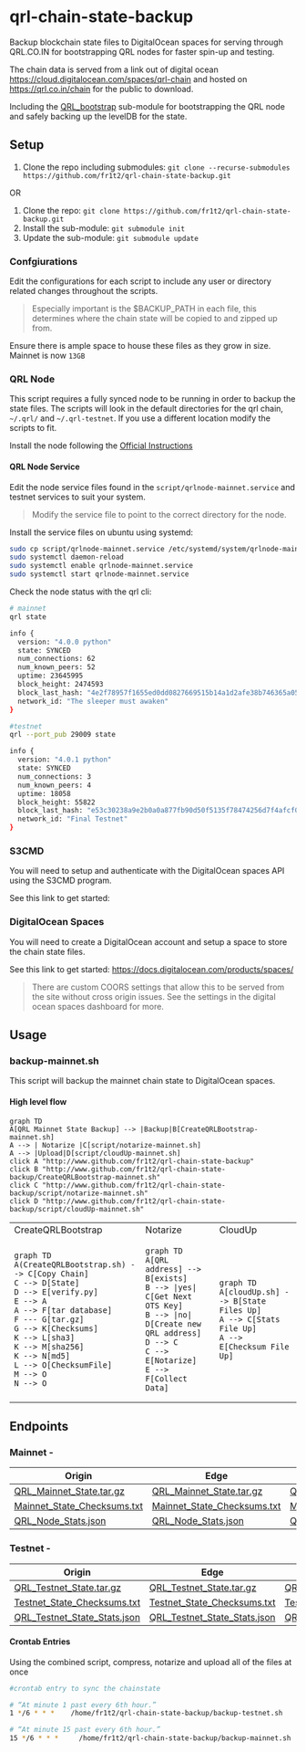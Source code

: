 # qrl-chain-state-backup
Backup blockchain state files to DigitalOcean spaces for serving through QRL.CO.IN for bootstrapping QRL nodes for faster spin-up and testing.  

The chain data is served from a link out of digital ocean https://cloud.digitalocean.com/spaces/qrl-chain and hosted on https://qrl.co.in/chain for the public to download.

Including the [QRL_bootstrap](https://github.com/0xFF0/QRL_bootstrap.git) sub-module for bootstrapping the QRL node and safely backing up the levelDB for the state.

## Setup

1. Clone the repo including submodules: `git clone --recurse-submodules https://github.com/fr1t2/qrl-chain-state-backup.git`

OR

1. Clone the repo: `git clone https://github.com/fr1t2/qrl-chain-state-backup.git`
2. Install the sub-module: `git submodule init`
3. Update the sub-module: `git submodule update`

### Confgiurations

Edit the configurations for each script to include any user or directory related changes throughout the scripts.

> Especially important is the $BACKUP_PATH in each file, this determines where the chain state will be copied to and zipped up from.

Ensure there is ample space to house these files as they grow in size. Mainnet is now `13GB`


### QRL Node

This script requires a fully synced node to be running in order to backup the state files. The scripts will look in the default directories for the qrl chain, `~/.qrl/` and `~/.qrl-testnet`. If you use a different location modify the scripts to fit.

Install the node following the [Official Instructions](https://docs.theqrl.org/node/QRLnode/)

#### QRL Node Service

Edit the node service files found in the `script/qrlnode-mainnet.service` and testnet services to suit your system. 

> Modify the service file to point to the correct directory for the node.

Install the service files on ubuntu using systemd:

```bash
sudo cp script/qrlnode-mainnet.service /etc/systemd/system/qrlnode-mainnet.service
sudo systemctl daemon-reload
sudo systemctl enable qrlnode-mainnet.service
sudo systemctl start qrlnode-mainnet.service
```

Check the node status with the qrl cli:


```bash
# mainnet
qrl state

info {
  version: "4.0.0 python"
  state: SYNCED
  num_connections: 62
  num_known_peers: 52
  uptime: 23645995
  block_height: 2474593
  block_last_hash: "4e2f78957f1655ed0dd0827669515b14a1d2afe38b746365a05f86db03000000"
  network_id: "The sleeper must awaken"
}

```

```bash
#testnet
qrl --port_pub 29009 state

info {
  version: "4.0.1 python"
  state: SYNCED
  num_connections: 3
  num_known_peers: 4
  uptime: 18058
  block_height: 55822
  block_last_hash: "e53c30238a9e2b0a0a877fb90d50f5135f78474256d7f4afcf0f59da106e2000"
  network_id: "Final Testnet"
}

```


### S3CMD

You will need to setup and authenticate with the DigitalOcean spaces API using the S3CMD program.

See this link to get started: 


### DigitalOcean Spaces

You will need to create a DigitalOcean account and setup a space to store the chain state files.

See this link to get started: https://docs.digitalocean.com/products/spaces/

> There are custom COORS settings that allow this to be served from the site without cross origin issues. See the settings in the digital ocean spaces dashboard for more.


## Usage

### backup-mainnet.sh

This script will backup the mainnet chain state to DigitalOcean spaces.

#### High level flow

```mermaid
graph TD
A[QRL Mainnet State Backup] --> |Backup|B[CreateQRLBootstrap-mainnet.sh]
A --> | Notarize |C[script/notarize-mainnet.sh] 
A --> |Upload|D[script/cloudUp-mainnet.sh]
click A "http://www.github.com/fr1t2/qrl-chain-state-backup"
click B "http://www.github.com/fr1t2/qrl-chain-state-backup/CreateQRLBootstrap-mainnet.sh"
click C "http://www.github.com/fr1t2/qrl-chain-state-backup/script/notarize-mainnet.sh"
click D "http://www.github.com/fr1t2/qrl-chain-state-backup/script/cloudUp-mainnet.sh"
```

<table>
<tr>
<td> CreateQRLBootstrap </td> <td> Notarize </td> <td> CloudUp </td>
</tr>
<tr>
<td> 

```mermaid
graph TD
A(CreateQRLBootstrap.sh) --> C[Copy Chain] 
C --> D[State] 
D --> E[verify.py]
E --> A
A --> F[tar database] 
F --- G[tar.gz]
G --> K[Checksums] 
K --> L[sha3]
K --> M[sha256]
K --> N[md5]
L --> O[ChecksumFile]
M --> O
N --> O
```

</td>
<td>

```mermaid
graph TD
A[QRL address] --> B[exists]
B --> |yes| C[Get Next OTS Key]
B --> |no| D[Create new QRL address]
D --> C
C --> E[Notarize]
E --> F[Collect Data]
```

</td>
<td>

```mermaid
graph TD
A[cloudUp.sh] --> B[State Files Up]
A --> C[Stats File Up]
A --> E[Checksum File Up]
```

</td>

</tr>
</table>

## Endpoints 

### Mainnet -

| Origin | Edge | Subdomain |
| --- | --- | --- |
| [QRL_Mainnet_State.tar.gz](https://qrl-chain.fra1.digitaloceanspaces.com/mainnet/QRL_Mainnet_State.tar.gz) | [QRL_Mainnet_State.tar.gz](https://qrl-chain.fra1.cdn.digitaloceanspaces.com/mainnet/QRL_Mainnet_State.tar.gz) | [QRL_Mainnet_State.tar.gz](https://cdn.qrl.co.in/mainnet/QRL_Mainnet_State.tar.gz) |
| [Mainnet_State_Checksums.txt](https://qrl-chain.fra1.digitaloceanspaces.com/mainnet/Mainnet_State_Checksums.txt) | [Mainnet_State_Checksums.txt](https://qrl-chain.fra1.cdn.digitaloceanspaces.com/mainnet/Mainnet_State_Checksums.txt) | [Mainnet_State_Checksums.txt](https://cdn.qrl.co.in/mainnet/Mainnet_State_Checksums.txt) |
| [QRL_Node_Stats.json](https://qrl-chain.fra1.digitaloceanspaces.com/mainnet/QRL_Mainnet_State_Stats.json) | [QRL_Node_Stats.json](https://qrl-chain.fra1.cdn.digitaloceanspaces.com/mainnet/QRL_Mainnet_State_Stats.json) | [QRL_Node_Stats.json](https://cdn.qrl.co.in/mainnet/QRL_Mainnet_State_Stats.json) |

### Testnet -

| Origin | Edge | Subdomain |
| --- | --- | --- |
| [QRL_Testnet_State.tar.gz](https://qrl-chain.fra1.digitaloceanspaces.com/testnet/QRL_Testnet_State.tar.gz) | [QRL_Testnet_State.tar.gz](https://qrl-chain.fra1.cdn.digitaloceanspaces.com/testnet/QRL_Testnet_State.tar.gz) | [QRL_Testnet_State.tar.gz](https://cdn.qrl.co.in/testnet/QRL_Testnet_State.tar.gz) |
| [Testnet_State_Checksums.txt](https://qrl-chain.fra1.digitaloceanspaces.com/testnet/Testnet_State_Checksums.txt) | [Testnet_State_Checksums.txt](https://qrl-chain.fra1.cdn.digitaloceanspaces.com/testnet/Testnet_State_Checksums.txt) | [Testnet_State_Checksums.txt](https://cdn.qrl.co.in/testnet/Testnet_State_Checksums.txt) |
| [QRL_Testnet_State_Stats.json](https://qrl-chain.fra1.digitaloceanspaces.com/testnet/QRL_Testnet_State_Stats.json) | [QRL_Testnet_State_Stats.json](https://qrl-chain.fra1.cdn.digitaloceanspaces.com/testnet/QRL_Testnet_State_Stats.json) | [QRL_Testnet_State_Stats.json](https://cdn.qrl.co.in/testnet/QRL_Testnet_State_Stats.json) |


#### Crontab Entries

Using the combined script, compress, notarize and upload all of the files at once


 ```bash
#crontab entry to sync the chainstate

# “At minute 1 past every 6th hour.”
 1 */6 * * *    /home/fr1t2/qrl-chain-state-backup/backup-testnet.sh

# “At minute 15 past every 6th hour.”
15 */6 * * *     /home/fr1t2/qrl-chain-state-backup/backup-mainnet.sh
```

